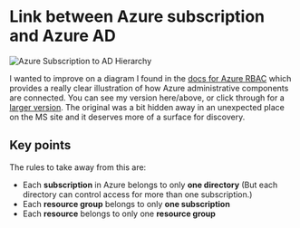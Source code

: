 # Link between Azure subscription and Azure AD

![Azure Subscription to AD Hierarchy](./posts/link-between-azure-subscription-and-azure-ad/azure-hierarchy-small.png)

I wanted to improve on a diagram I found in the [docs for Azure RBAC][rbac] which provides a really clear illustration of how Azure administrative components are connected. You can see my version here/above, or click through for a [larger version][larger]. The original was a bit hidden away in an unexpected place on the MS site and it deserves more of a surface for discovery.

[rbac]: https://docs.microsoft.com/en-us/azure/active-directory/role-based-access-control-what-is
[larger]: ./posts/link-between-azure-subscription-and-azure-ad/azure-hierarchy.png

## Key points

The rules to take away from this are:

 * Each **subscription** in Azure belongs to only **one directory** (But each directory can control access for more than one subscription.)
 * Each **resource group** belongs to only **one subscription**
 * Each **resource** belongs to only one **resource group**

